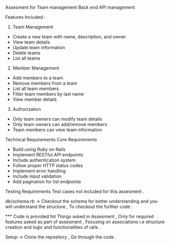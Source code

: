 


Assesment for Team management Back end API management 

Features Included :


1. Team Management
- Create a new team with name, description, and owner
- View team details
- Update team information
- Delete teams
- List all teams

2. Member Management
- Add members to a team
- Remove members from a team
- List all team members
- Filter team members by last name
- View member details

3. Authorization
- Only team owners can modify team details
- Only team owners can add/remove members
- Team members can view team information


Technical Requirements
Core Requirements
- Build using Ruby on Rails
- Implement RESTful API endpoints
- Include authentication system
- Follow proper HTTP status codes
- Implement error handling
- Include input validation
- Add pagination for list endpoints

Testing Requirements
Test cases not included for this assesment . 

db/schema.rb -> Checkout the schema for better understanding and you will understand the structure , To checkout the further code . 

*** Code is provided fot Things asked in Assesment , Only for required features asked as part of assesment , Focusing on associations i.e structure creation and logic and functionalities of rails .


Setup -> Clone the repository , Go through the code . 
